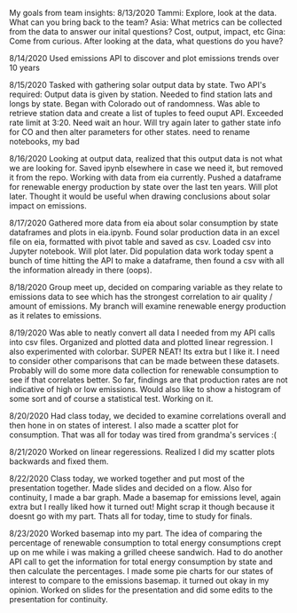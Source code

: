 My goals from team insights: 8/13/2020
Tammi: Explore, look at the data. What can you bring back to the team?
Asia: What metrics can be collected from the data to answer our inital questions? Cost, output, impact, etc
Gina: Come from curious. After looking at the data, what questions do you have?

8/14/2020
Used emissions API to discover and plot emissions trends over 10 years

8/15/2020
Tasked with gathering solar output data by state. Two API's required: Output data is given by station. 
Needed to find station lats and longs by state. Began with Colorado out of randomness. Was able to retrieve
station data and create a list of tuples to feed ouput API. Exceeded rate limit at 3:20. Need wait an hour.
Will try again later to gather state info for CO and then alter parameters for other states. need to rename
notebooks, my bad

8/16/2020
Looking at output data, realized that this output data is not what we are looking for.
Saved ipynb elsewhere in case we need it, but removed it from the repo. Working with data from eia
currently. Pushed a dataframe for renewable energy production by state over the last ten years. Will plot
later. Thought it would be useful when drawing conclusions about solar impact on emissions. 

8/17/2020
Gathered more data from eia about solar consumption by state dataframes and plots in eia.ipynb. Found solar production data in an excel file
on eia, formatted with pivot table and saved as csv. Loaded csv into Jupyter notebook. Will plot later. Did population data work today
spent a bunch of time hitting the API to make a dataframe, then found a csv with all the information already in there (oops).

8/18/2020 Group meet up, decided on comparing variable as they relate to emissions data to see which has the strongest correlation to 
air quality / amount of emissions. My branch will examine renewable energy production as it relates to emissions.

8/19/2020 Was able to neatly convert all data I needed from my API calls into csv files. Organized and plotted data and plotted linear regression.
I also experimented with colorbar. SUPER NEAT! Its extra but I like it. I need to consider other comparisons that can be made between these datasets.
Probably will do some more data collection for renewable consumption to see if that correlates better. So far, findings are that production
rates are not indicative of high or low emissions. Would also like to show a histogram of some sort and of course a statistical test. Working on it.

8/20/2020 Had class today, we decided to examine correlations overall and then hone in on states of interest. I also made a scatter plot for consumption.
That was all for today was tired from grandma's services :(

8/21/2020 Worked on linear regeressions. Realized I did my scatter plots backwards and fixed them.

8/22/2020 Class today, we worked together and put most of the presentation together. Made slides and decided on a flow. Also for continuity, I made a bar graph.
Made a basemap for emissions level, again extra but I really liked how it turned out! Might scrap it though because it doesnt go with my part. Thats all for today,
time to study for finals.

8/23/2020 Worked basemap into my part. The idea of comparing the percentage of renewable consumption to total energy consumptions crept up on me 
while i was making a grilled cheese sandwich. Had to do another API call to get the information for total energy consumption by  state and then calculate
the percentages. I made some pie charts for our states of interest to compare to the emissions basemap. it turned out okay in my opinion. Worked on 
slides for the presentation and did some edits to the presentation for continuity. 

